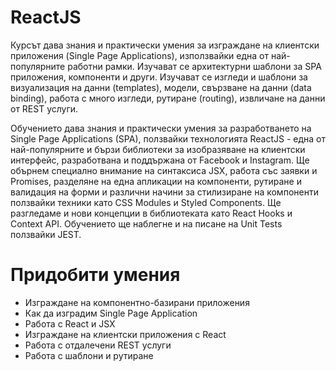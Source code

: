 # ReactJS
Курсът дава знания и практически умения за изграждане на клиентски приложения (Single Page Applications), използвайки една от най-популярните работни рамки. Изучават се архитектурни шаблони за SPA приложения, компоненти и други. Изучават се изгледи и шаблони за визуализация на данни (templates), модели, свързване на данни (data binding), работа с много изгледи, рутиране (routing), извличане на данни от REST услуги.

Обучението дава знания и практически умения за разработването на Single Page Applications (SPA), ползвайки технологията ReactJS - една от най-популярните и бързи библиотеки за изобразяване на клиентски интерфейс, разработвана и поддържана от Facebook и Instagram. Ще обърнем специално внимание на синтаксиса JSX, работа със заявки и Promises, разделяне на една апликации на компоненти, рутиране и валидация на форми и различни начини за стилизиране на компоненти ползвайки техники като CSS Modules и Styled Components. Ще разгледаме и нови концепции в библиотеката като React Hooks и Context API. Обучението ще наблегне и на писане на Unit Tests ползвайки JEST.

# Придобити умения
- Изграждане на компонентно-базирани приложения
- Как да изградим Single Page Application
- Работа с React и JSX
- Изграждане на клиентски приложения с React
- Работа с отдалечени REST услуги
- Работа с шаблони и рутиране
